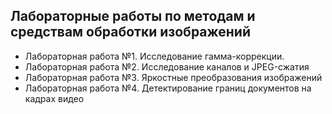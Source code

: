 ## Лабораторные работы по методам и средствам обработки изображений
- Лабораторная работа №1. Исследование гамма-коррекции.
- Лабораторная работа №2. Исследование каналов и JPEG-сжатия
- Лабораторная работа №3. Яркостные преобразования изображений
- Лабораторная работа №4. Детектирование границ документов на кадрах видео
